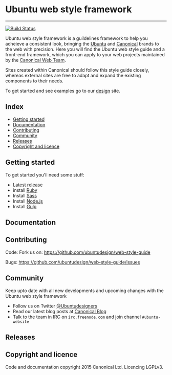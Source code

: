 # Ubuntu web style framework
_____

[![Build Status](https://travis-ci.org/ubuntudesign/web-style-guide.svg?branch=master)](https://travis-ci.org/ubuntudesign/web-style-guide)

Ubuntu web style framework is a guildelines framework to help you acheieve a consistent look, bringing the [Ubuntu](http://www.ubuntu.com/) and [Canonical](http://www.canonical.com/) brands to the web with precision. Here you will find the Ubuntu web style guide and a front-end framework, which you can apply to your web projects maintained by the [Canonical Web Team](https://github.com/orgs/ubuntudesign/people).

Sites created within Canonical should follow this style guide closely, whereas external sites are free to adapt and expand the existing components to their needs.

To get started and see examples go to our [design](http://design.ubuntu.com) site.

## Index

- [Getting started](#getting-started)
- [Documentation](#documentation)
- [Contributing](#contributing)
- [Community](#community)
- [Releases](#releases)
- [Copyright and licence](#copyright-and-licence)

## Getting started

To get started you'll need some stuff:

- [Latest release](https://github.com/ubuntudesign/web-style-guide/archive/master.zip)
- install [Ruby](https://www.ruby-lang.org/en/)
- Install [Sass](http://sass-lang.com/install)
- Install [Node.js](http://nodejs.org)
- Install [Gulp](http://gulpjs.com)

## Documentation

## Contributing

Code:
Fork us on: https://github.com/ubuntudesign/web-style-guide

Bugs:
https://github.com/ubuntudesign/web-style-guide/issues

## Community

Keep upto date with all new developments and upcoming changes with the Ubuntu web style framework

- Follow us on Twitter [@Ubuntudesigners](http://twitter.com/ubuntudesigners)
- Read our latest blog posts at [Canonical Blog](http://design.canonical.com/topic/development/)
- Talk to the team in IRC on <code>irc.freenode.com</code> and join channel <code>#ubuntu-website</code>

## Releases

## Copyright and licence

Code and documentation copyright 2015 Canonical Ltd. Licencing LGPLv3.
